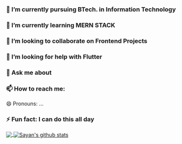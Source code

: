 
### 🔭 I’m currently pursuing BTech. in Information Technology
### 🌱 I’m currently learning MERN STACK
### 👯 I’m looking to collaborate on Frontend Projects
### 🤔 I’m looking for help with Flutter
### 💬 Ask me about 
### 📫 How to reach me: 
 😄 Pronouns: ...
### ⚡ Fun fact: I can do this all day

<a href="https://github.com/Sayan191">
  <img align="center" src="https://github-readme-stats.vercel.app/api/top-langs/?username=Sayan191&theme=light&hide_langs_below=1" />
</a>

<a href="https://github.com/Sayan191">
 <img align="center" src="https://github-readme-stats.vercel.app/api?username=Sayan191&&show_icons=true&title_color=00BFA6&icon_color=F9A826&text_color=000000&bg_color=ffffff" alt="Sayan's github stats"/></a>

